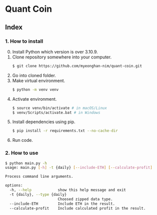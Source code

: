 # Quant Coin

## Index

### 1. How to install

0. Install Python which version is over 3.10.9.
1. Clone repository somewhere into your computer.
    ```bash
    $ git clone https://github.com/myeonghan-nim/quant-coin.git
    ```
2. Go into cloned folder.
3. Make virtual environment.
    ```bash
    $ python -m venv venv
    ```
4. Activate environment.
    ```bash
    $ source venv/bin/activate # in macOS/Linux
    $ venv/Scripts/activate.bat # in Windows
    ```
5. Install dependencies using pip.
    ```bash
    $ pip install -r requirements.txt --no-cache-dir
    ```
6. Run code.

### 2. How to use

```bash
$ python main.py -h
usage: main.py [-h] -t {daily} [--include-ETH] [--calculate-profit]

Process command line arguments.

options:
  -h, --help            show this help message and exit
  -t {daily}, --type {daily}
                        Choosed zipped data type.
  --include-ETH         Include ETH in the result.
  --calculate-profit    Include calculated profit in the result.
```
